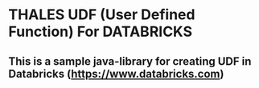 # THALES UDF (User Defined Function) For DATABRICKS

## This is a sample java-library for creating UDF in Databricks (https://www.databricks.com)

